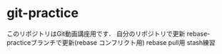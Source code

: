 # git-practice
このリポジトリはGit動画講座用です．
自分のリポジトリで更新
rebase-practiceブランチで更新(rebase コンフリクト用)
rebase pull用
stash練習
